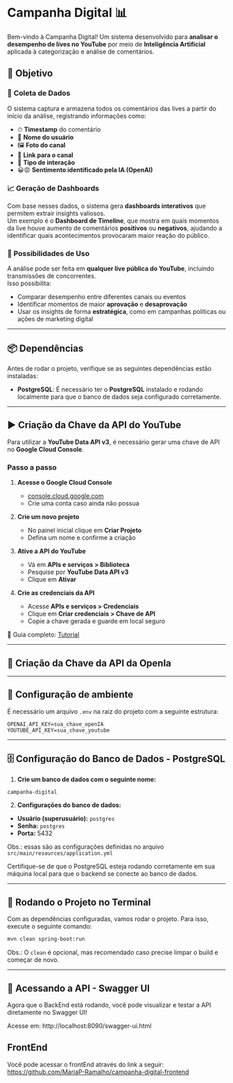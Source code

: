 # Campanha Digital 📊 

Bem-vindo à Campanha Digital!
Um sistema desenvolvido para **analisar o desempenho de lives no YouTube** por meio de **Inteligência Artificial** aplicada à categorização e análise de comentários. 

## 🎯 **Objetivo**

### 🔎 **Coleta de Dados** 
O sistema captura e armazena todos os comentários das lives a partir do início da análise, registrando informações como:  
- ⏱ **Timestamp** do comentário  
- 👤 **Nome do usuário**  
- 🖼 **Foto do canal**  
- 🔗 **Link para o canal**  
- 💬 **Tipo de interação**  
- 😀😡 **Sentimento identificado pela IA (OpenAI)**  

### 📈 Geração de Dashboards  
Com base nesses dados, o sistema gera **dashboards interativos** que permitem extrair insights valiosos.  
Um exemplo é o **Dashboard de Timeline**, que mostra em quais momentos da live houve aumento de comentários **positivos** ou **negativos**, ajudando a identificar quais acontecimentos provocaram maior reação do público.  

### 🧮 Possibilidades de Uso  
A análise pode ser feita em **qualquer live pública do YouTube**, incluindo transmissões de concorrentes.  
Isso possibilita:  
- Comparar desempenho entre diferentes canais ou eventos  
- Identificar momentos de maior **aprovação** e **desaprovação**  
- Usar os insights de forma **estratégica**, como em campanhas políticas ou ações de marketing digital  


---

## 📦 **Dependências**

Antes de rodar o projeto, verifique se as seguintes dependências estão instaladas:

- **PostgreSQL**: É necessário ter o **PostgreSQL** instalado e rodando localmente para que o banco de dados seja configurado corretamente.

---

## ▶️ Criação da Chave da API do YouTube

Para utilizar a **YouTube Data API v3**, é necessário gerar uma chave de API no **Google Cloud Console**.

### Passo a passo

1. **Acesse o Google Cloud Console**  
   - [console.cloud.google.com](https://console.cloud.google.com/)  
   - Crie uma conta caso ainda não possua

2. **Crie um novo projeto**  
   - No painel inicial clique em **Criar Projeto**  
   - Defina um nome e confirme a criação

3. **Ative a API do YouTube**  
   - Vá em **APIs e serviços > Biblioteca**  
   - Pesquise por **YouTube Data API v3**  
   - Clique em **Ativar**

4. **Crie as credenciais da API**  
   - Acesse **APIs e serviços > Credenciais**  
   - Clique em **Criar credenciais > Chave de API**  
   - Copie a chave gerada e guarde em local seguro

🔗 Guia completo: [Tutorial](https://suporte.presence.com.br/portal/pt/kb/articles/criando-uma-chave-para-a-api-de-dados-do-youtube)

--- 

## 🤖 Criação da Chave da API da OpenIa


---

## 📁 Configuração de ambiente

É necessário um arquivo `.env` na raiz do projeto com a seguinte estrutura: 

```declarative
OPENAI_API_KEY=sua_chave_openIA
YOUTUBE_API_KEY=sua_chave_youtube
```

---

## 🗄️ **Configuração do Banco de Dados - PostgreSQL**

1. **Crie um banco de dados com o seguinte nome:**

```bash
campanha-digital
```

2. **Configurações do banco de dados:**

- **Usuário (superusuário):** `postgres`
- **Senha:** `postgres`
- **Porta:** 5432

Obs.: essas são as configurações definidas no arquivo `src/main/resources/application.yml`

Certifique-se de que o PostgreSQL esteja rodando corretamente em sua máquina local para que o backend se conecte ao banco de dados.

---

## 🚀 **Rodando o Projeto no Terminal**

Com as dependências configuradas, vamos rodar o projeto. Para isso, execute o seguinte comando:

```bash
mvn clean spring-boot:run
```

Obs.: O `clean` é opcional, mas recomendado caso precise limpar o build e começar de novo.

---

## 🔧 Acessando a API - Swagger UI
Agora que o BackEnd está rodando, você pode visualizar e testar a API diretamente no Swagger UI!

Acesse em:
http://localhost:8090/swagger-ui.html

## FrontEnd
Você pode acessar o frontEnd através do link a seguir: https://github.com/MariaP-Ramalho/campanha-digital-frontend
